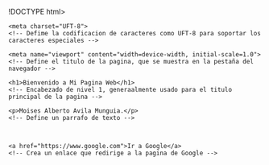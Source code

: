 !DOCTYPE html>

<html lang="es">

<head>
    <meta name="author" content="Moises Alberto">
    <meta name="description" content="es una pagina para">
    <meta name="keybords" content="3c,quimico">
    <link rel="Stylesheedt" href="estilos.css">

    <meta charset="UFT-8">
    <!-- Defime la codificacion de caracteres como UFT-8 para soportar los caracteres especiales -->

    <meta name="viewport" content="width=device-width, initial-scale=1.0">
    <!-- Define el titulo de la pagina, que se muestra en la pestaña del navegador --> 
</head>

<body>

    <h1>Bienvenido a Mi Pagina Web</h1>
    <!-- Encabezado de nivel 1, generaalmente usado para el titulo principal de la pagina -->

    <p>Moises Alberto Avila Munguia.</p>
    <!-- Define un parrafo de texto -->

    

    <a href="https://www.google.com">Ir a Google</a>
    <!-- Crea un enlace que redirige a la pagina de Google -->
</body>

</html>
